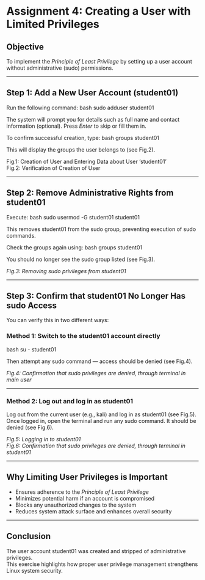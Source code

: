 # Assignment 4: Creating a User with Limited Privileges

## Objective
To implement the *Principle of Least Privilege* by setting up a user account without administrative (sudo) permissions.

---

## Step 1: Add a New User Account (student01)

Run the following command:
bash
sudo adduser student01


The system will prompt you for details such as full name and contact information (optional). Press *Enter* to skip or fill them in.

To confirm successful creation, type:
bash
groups student01

This will display the groups the user belongs to (see Fig.2).

Fig.1: Creation of User and Entering Data about User ‘student01’  
Fig.2: Verification of Creation of User

---

## Step 2: Remove Administrative Rights from student01

Execute:
bash
sudo usermod -G student01 student01


This removes student01 from the sudo group, preventing execution of sudo commands.

Check the groups again using:
bash
groups student01

You should no longer see the sudo group listed (see Fig.3).

*Fig.3: Removing sudo privileges from student01*

---

## Step 3: Confirm that student01 No Longer Has sudo Access

You can verify this in two different ways:

### Method 1: Switch to the student01 account directly
bash
su - student01

Then attempt any sudo command — access should be denied (see Fig.4).

*Fig.4: Confirmation that sudo privileges are denied, through terminal in main user*

---

### Method 2: Log out and log in as student01
Log out from the current user (e.g., kali) and log in as student01 (see Fig.5).  
Once logged in, open the terminal and run any sudo command. It should be denied (see Fig.6).

*Fig.5: Logging in to student01*  
*Fig.6: Confirmation that sudo privileges are denied, through terminal in student01*

---

## Why Limiting User Privileges is Important

- Ensures adherence to the *Principle of Least Privilege*  
- Minimizes potential harm if an account is compromised  
- Blocks any unauthorized changes to the system  
- Reduces system attack surface and enhances overall security  

---

## Conclusion
The user account student01 was created and stripped of administrative privileges.  
This exercise highlights how proper user privilege management strengthens Linux system security.
